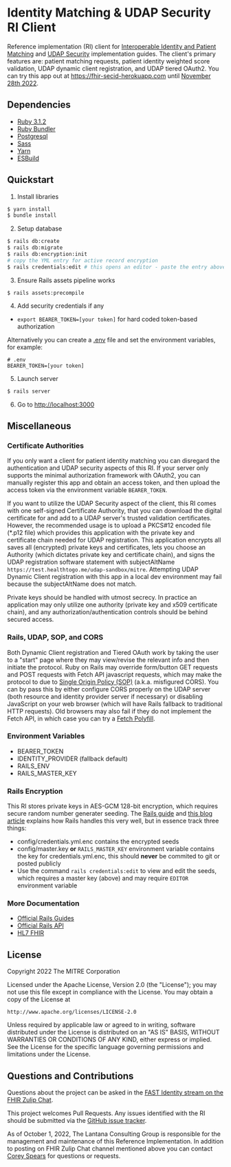 # Identity Matching & UDAP Security RI Client
Reference implementation (RI) client for [Interoperable Identity and Patient Matching](http://build.fhir.org/ig/HL7/fhir-identity-matching-ig/) and [UDAP Security](https://build.fhir.org/ig/HL7/fhir-udap-security-ig/) implementation guides. The client's primary features are: patient matching requests, patient identity weighted score validation, UDAP dynamic client registration, and UDAP tiered OAuth2. You can try this app out at <https://fhir-secid-herokuapp.com> until [November 28th 2022](https://blog.heroku.com/next-chapter).

## Dependencies
 - [Ruby 3.1.2](https://www.ruby-lang.org/en/)
 - [Ruby Bundler](https://bundler.io)
 - [Postgresql](https://www.postgresql.org/)
 - [Sass](https://sass-lang.com/)
 - [Yarn](https://yarnpkg.com/)
 - [ESBuild](https://esbuild.github.io/)

## Quickstart
1. Install libraries
```bash
$ yarn install
$ bundle install
```

2. Setup database
```bash
$ rails db:create
$ rails db:migrate
$ rails db:encryption:init
# copy the YML entry for active record encryption
$ rails credentials:edit # this opens an editor - paste the entry above here
```

3. Ensure Rails assets pipeline works
```
$ rails assets:precompile
```

4. Add security credentials if any
 - `export BEARER_TOKEN=[your token]` for hard coded token-based authorization

Alternatively you can create a [.env](https://github.com/bkeepers/dotenv#usage) file and set the environment variables, for example:
```dotenv
# .env
BEARER_TOKEN=[your token]
```

5. Launch server
```bash
$ rails server
```

6. Go to <http://localhost:3000>

## Miscellaneous
### Certificate Authorities
If you only want a client for patient identity matching you can disregard the authentication and UDAP security aspects of this RI. If your server only supports the minimal authorization framework with OAuth2, you can manually register this app and obtain an access token, and then upload the access token via the environment variable `BEARER_TOKEN`.

If you want to utilize the UDAP Security aspect of the client, this RI comes with one self-signed Certificate Authority, that you can download the digital certificate for and add to a UDAP server's trusted validation certificates. However, the recommended usage is to upload a PKCS#12 encoded file (*.p12 file) which provides this application with the private key and certificate chain needed for UDAP registration. This application encrypts all saves all (encrypted) private keys and certificates, lets you choose an Authority (which dictates private key and certificate chain), and signs the UDAP registration software statement with subjectAltName `https://test.healthtogo.me/udap-sandbox/mitre`. Attempting UDAP Dynamic Client registration with this app in a local dev environment may fail because the subjectAltName does not match.

Private keys should be handled with utmost secrecy. In practice an application may only utilize one authority (private key and x509 certificate chain), and any authorization/authentication controls should be behind secured access.

### Rails, UDAP, SOP, and CORS
Both Dynamic Client registration and Tiered OAuth work by taking the user to a "start" page where they may view/revise the relevant info and then initiate the protocol. Ruby on Rails may override form/button GET requests and POST requests with Fetch API javascript requests, which may make the protocol to due to [Single Origin Policy (SOP)](https://developer.mozilla.org/en-US/docs/Web/Security/Same-origin_policy) (a.k.a. misfigured CORS). You can by pass this by either configure CORS properly on the UDAP server (both resource and identity provider server if necessary) or disabling JavaScript on your web browser (which will have Rails fallback to traditional HTTP requests). Old browsers may also fail if they do not implement the Fetch API, in which case you can try a [Fetch Polyfill](https://github.com/github/fetch).

### Environment Variables
 - BEARER_TOKEN
 - IDENTITY_PROVIDER (fallback default)
 - RAILS_ENV
 - RAILS_MASTER_KEY

### Rails Encryption
This RI stores private keys in AES-GCM 128-bit encryption, which requires secure random number generater seeding. The
[Rails guide](https://guides.rubyonrails.org/active_record_encryption.html) and [this blog article](https://blog.saeloun.com/2019/10/10/rails-6-adds-support-for-multi-environment-credentials.html)
explains how Rails handles this very well, but in essence track three things:
 - config/credentials.yml.enc contains the encrypted seeds
 - config/master.key **or** `RAILS_MASTER_KEY` environment variable contains the key for credentials.yml.enc, this should **never** be commited to git or posted publicly
 - Use the command `rails credentials:edit` to view and edit the seeds, which requires a master key (above) and may require `EDITOR` environment variable

### More Documentation
 - [Official Rails Guides](https://guides.rubyonrails.org/)
 - [Official Rails API](https://api.rubyonrails.org/)
 - [HL7 FHIR](https://build.fhir.org/documentation.html)

## License

Copyright 2022 The MITRE Corporation

Licensed under the Apache License, Version 2.0 (the "License"); you may not use this file except in compliance with the License. You may obtain a copy of the License at
```
http://www.apache.org/licenses/LICENSE-2.0
```
Unless required by applicable law or agreed to in writing, software distributed under the License is distributed on an "AS IS" BASIS, WITHOUT WARRANTIES OR CONDITIONS OF ANY KIND, either express or implied. See the License for the specific language governing permissions and limitations under the License.


## Questions and Contributions
Questions about the project can be asked in the [FAST Identity stream on the FHIR Zulip Chat](https://chat.fhir.org/#narrow/stream/294750-FHIR-at-Scale-Taskforce-.28FAST.29.3A-Identity).

This project welcomes Pull Requests. Any issues identified with the RI should be submitted via the [GitHub issue tracker](https://github.com/HL7-FAST/identity-matching-ri-client/issues).

As of October 1, 2022, The Lantana Consulting Group is responsible for the management and maintenance of this Reference Implementation.
In addition to posting on FHIR Zulip Chat channel mentioned above you can contact [Corey Spears](mailto:corey.spears@lantanagroup.com) for questions or requests.
